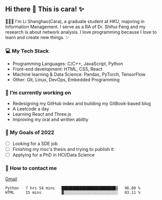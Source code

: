 ## Hi there 👋 This is cara! ✨

👩🏻‍💻 I'm Li Shanghao(Cara), a graduate student at HKU, majoring in Information Management. I serve as a RA of Dr. Shihui Feng and my research is about network analysis. I love programming because I love to learn and create new things. ✨


### 💻 My Tech Stack

- Programming Languages: C/C++, JavaScript, Python
- Front-end development: HTML, CSS, React
- Machine learning & Data Science: Pandas, PyTorch, TensorFlow
- Other: Git, Linux, DevOps, Embedded Programming

### 🌱 I’m currently working on

- Redesigning  my GitHub index and building my GitBook-based blog
- A Leetcode a day 
- Learning React and Three.js 
- Improving my oral and written ability

### 🎯 My Goals of 2022

- [ ] Looking for a SDE job 
- [ ] Finishing my msc's thesis and trying to publish it
- [ ] Applying for a PhD in HCI/Data Science 

### 📮 How to contact me

[Gmail](lshcara@gmail.com)

<!--START_SECTION:waka-->
```text
Python   7 hrs 54 mins   ████████████████████████▒   96.89 % 
HTML     15 mins         ▓░░░░░░░░░░░░░░░░░░░░░░░░   03.11 % 
```
<!--END_SECTION:waka-->

